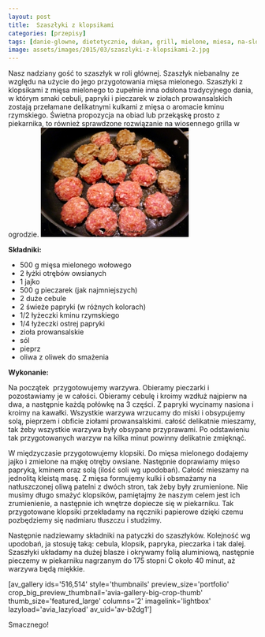 ```yaml
---
layout: post
title:  Szaszłyki z klopsikami
categories: [przepisy]
tags: [danie-glowne, dietetycznie, dukan, grill, mielone, miesa, na-slono, obiad, szaszlyki]
image: assets/images/2015/03/szaszlyki-z-klopsikami-2.jpg
---
```

Nasz nadziany gość to szaszłyk w roli głównej. Szaszłyk niebanalny ze względu na użycie do jego przygotowania mięsa mielonego. Szaszłyki z klopsikami z mięsa mielonego to zupełnie inna odsłona tradycyjnego dania, w którym smaki cebuli, papryki i pieczarek w ziołach prowansalskich zostają przełamane delikatnymi kulkami z mięsa o aromacie kminu rzymskiego. Świetna propozycja na obiad lub przekąskę prosto z piekarnika, to również sprawdzone rozwiązanie na wiosennego grilla w ogrodzie.
![](assets/images/2015/03/szaszlyki-z-klopsikami-300x222.jpg)



**Składniki:**
* 500 g mięsa mielonego wołowego
* 2 łyżki otrębów owsianych
* 1 jajko
* 500 g pieczarek (jak najmniejszych)
* 2 duże cebule
* 2 świeże papryki (w różnych kolorach)
* 1/2 łyżeczki kminu rzymskiego
* 1/4 łyżeczki ostrej papryki
* zioła prowansalskie
* sól
* pieprz
* oliwa z oliwek do smażenia


**Wykonanie:**

Na początek  przygotowujemy warzywa. Obieramy pieczarki i pozostawiamy je w całości. Obieramy cebulę i kroimy wzdłuż najpierw na dwa, a następnie każdą połówkę na 3 części. Z papryki wycinamy nasiona i kroimy na kawałki. Wszystkie warzywa wrzucamy do miski i obsypujemy solą, pieprzem i obficie ziołami prowansalskimi. całość delikatnie mieszamy, tak żeby wszystkie warzywa były obsypane przyprawami. Po odstawieniu tak przygotowanych warzyw na kilka minut powinny delikatnie zmięknąć.

W międzyczasie przygotowujemy klopsiki. Do mięsa mielonego dodajemy jajko i zmielone na mąkę otręby owsiane. Następnie doprawiamy mięso papryką, kminem oraz solą (ilość soli wg upodobań). Całość mieszamy na jednolitą kleistą masę. Z mięsa formujemy kulki i obsmażamy na natłuszczonej oliwą patelni z dwóch stron, tak żeby były zrumienione. Nie musimy długo smażyć klopsików, pamiętajmy że naszym celem jest ich zrumienienie, a następnie ich wnętrze dopiecze się w piekarniku. Tak przygotowane klopsiki przekładamy na ręczniki papierowe dzięki czemu pozbędziemy się nadmiaru tłuszczu i studzimy.

Następnie nadziewamy składniki na patyczki do szaszłyków. Kolejność wg upodobań, ja stosuję taką: cebula, klopsik, papryka, pieczarka i tak dalej. Szaszłyki układamy na dużej blasze i okrywamy folią aluminiową, następnie pieczemy w piekarniku nagrzanym do 175 stopni C około 40 minut, aż warzywa będą miękkie.

[av\_gallery ids='516,514' style='thumbnails' preview\_size='portfolio' crop\_big\_preview\_thumbnail='avia-gallery-big-crop-thumb' thumb\_size='featured\_large' columns='2' imagelink='lightbox' lazyload='avia\_lazyload' av\_uid='av-b2dg1']

Smacznego!
    